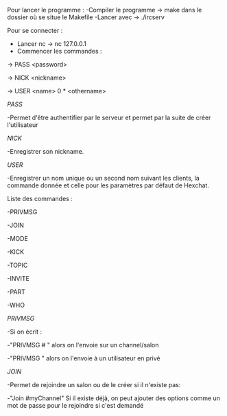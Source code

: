 Pour lancer le programme :
-Compiler le programme -> make dans le dossier où se situe le Makefile
-Lancer avec -> ./ircserv <port> <password>

Pour se connecter :

- Lancer nc -> nc 127.0.0.1
- Commencer les commandes :
  
\-\> PASS \<password\>


\-\> NICK \<nickname\>


\-\> USER \<name\> 0 * \<othername\>


*PASS*

-Permet d'être authentifier par le serveur et permet par la suite de créer l'utilisateur

*NICK*

-Enregistrer son nickname.

*USER*

-Enregistrer un nom unique ou un second nom suivant les clients, la commande donnée et celle pour les paramètres par défaut de Hexchat.

Liste des commandes :

-PRIVMSG

-JOIN

-MODE

-KICK

-TOPIC

-INVITE

-PART

-WHO

*PRIVMSG*

-Si on écrit :

  -"PRIVMSG #<NameOfChannel> <message>" alors on l'envoie sur un channel/salon
  
  -"PRIVMSG <User> <message>" alors on l'envoie à un utilisateur en privé

*JOIN*

-Permet de rejoindre un salon ou de le créer si il n'existe pas:

   -"Join #myChannel" Si il existe déjà, on peut ajouter des options comme un mot de passe pour le rejoindre si c'est demandé


